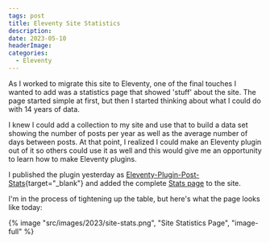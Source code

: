 ```yaml
---
tags: post
title: Eleventy Site Statistics
description: 
date: 2023-05-10
headerImage: 
categories:
  - Eleventy
---
```


As I worked to migrate this site to Eleventy, one of the final touches I wanted to add was a statistics page that showed 'stuff' about the site. The page started simple at first, but then I started thinking about what I could do with 14 years of data. 

I knew I could add a collection to my site and use that to build a data set showing the number of posts per year as well as the average number of days between posts. At that point, I realized I could make an Eleventy plugin out of it so others could use it as well and this would give me an opportunity to learn how to make Eleventy plugins. 

I published the plugin yesterday as [Eleventy-Plugin-Post-Stats](https://github.com/johnwargo/eleventy-plugin-post-stats){target="_blank"} and added the complete [Stats page](/statistics) to the site. 

I'm in the process of tightening up the table, but here's what the page looks like today:

{% image "src/images/2023/site-stats.png", "Site Statistics Page", "image-full" %}
